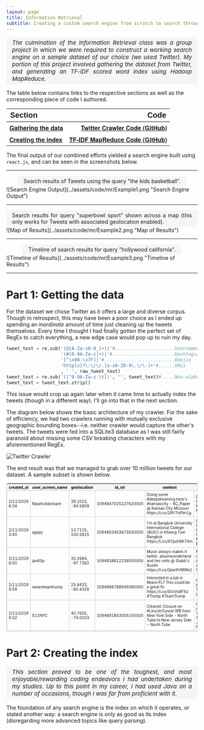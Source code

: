 ```yaml
---
layout: page
title: Information Retrieval
subtitle: Creating a custom search engine from scratch to search through archived Tweets.
---
```


<style>
.caption {
  text-align: justify;
  padding: 5px;
  padding-left: 15px;
  padding-right: 15px;
  margin:0 auto;
  width: auto;
  display: table;
  background-color: #F5F5F5;
}
.myquote {
    text-align: justify;
    font-style: italic;
    padding: 5px;
    padding-left: 15px;
    padding-right: 15px;
    margin:0 auto;
    width: auto;
    display: table;
    font-size: 15px;
    background-color: #F5F5F5;
}

.tg  {border-collapse: collapse; margin-left: auto; margin-right: auto; font-family: "Helvetica Neue", Helvetica, Arial, sans-serif;   width: 100%;}
.tg .col1{text-align: left; border: 0px white;}
.tg .col2{text-align: right; border: 0px white}
.bld{font-family: 'Arial Black', Gadget, sans-serif; font-size: 20px;}

table.tableizer-table {
  font-size: 10px;
  border: 1px solid #CCC;
  width: 100%
}
.tableizer-table td {
  padding: 4px;
  margin: 3px;
  border: 1px solid #CCC;
}
.tableizer-table th {
  background-color: #F5F5F5;
  color: black;
  font-weight: bold;
}
</style>

<p class="myquote">
The culmination of the Information Retrieval class was a group project in which we were required to construct a working search engine on a sample dataset of our choice (we used Twitter).  My portion of this project involved gathering the dataset from Twitter, and generating an TF-iDF scored word index using Hadoop MapReduce. <br>
</p>

The table below contains links to the respective sections as well as the corresponding piece of code I authored.

<table class="tg">
<tr style="border-bottom: 1px solid black; border-top: 0px solid white">
  <th class="col1 bld">Section</th>
  <th class="col2 bld">Code</th>
</tr>
  <tr style="background-color: white;">
    <th class="col1"><a href="#part1">Gathering the data</a></th>
    <th class="col2"><a href="https://github.com/adik0861/adik0861.github.io/blob/master/assets/code/mr/twcrawler.py">Twitter Crawler Code (GitHub)</a></th>
  </tr>
  <tr style="background-color: white;">
  <th class="col1"><a href="#part2">Creating the index</a></th>
  <th class="col2"><a href="https://github.com/adik0861/adik0861.github.io/blob/master/assets/code/mr/mrPhase_Final.java">TF-IDF MapReduce Code (GitHub)</a></th>
  </tr>
</table>

The final output of our combined efforts yielded a search engine built using `react.js`, and can be seen in the screenshots below.

* * *

<p class="caption">Search results of Tweets using the query "the kids basketball".</p>
![Search Engine Output](../assets/code/mr/Example1.png "Search Engine Output")

* * *

<p class="caption">Search results for query "superbowl sport" shown across a map (this only works for Tweets with associated geolocation enabled).</p>
![Map of Results](../assets/code/mr/Example2.png "Map of Results")

* * *

<p class="caption">Timeline of search results for query "hollywood california".</p>
![Timeline of Results](../assets/code/mr/Example3.png "Timeline of Results")

* * *

# <a name="part1"></a> Part 1: Getting the data

For the dataset we chose Twitter as it offers a large and diverse corpus.  Though in retrospect, this may have been a poor choice as I ended up spending an _inordinate_ amount of time just cleaning up the tweets themselves.  Every time I thought I had finally gotten the perfect set of RegEx to catch everything, a new edge case would pop up to ruin my day.  

```python
tweet_text = re.sub('(@[A-Za-z0-9_]+)|'#......................Usernames
                    '(#[0-9A-Za-z]+)|'#.......................Hashtags/topics
                    '[^\x00-\x7F]|'#..........................Emojis
                    'http[s]?\:\/\/.[a-zA-Z0-9\.\/\-]+'#......URLs
                    , ' ', raw_tweet_text)
tweet_text = re.sub('([^0-9A-Za-z \t])', '', tweet_text)#.....Non-alphabet characters
tweet_text = tweet_text.strip()
```

This issue would crop up again later when it came time to actually index the tweets (though in a different way).  I'll go into that in the next section.

The diagram below shows the basic architecture of my crawler.  For the sake of efficiency, we had two crawlers running with mutually exclusive geographic bounding boxes--i.e. neither crawler would capture the other's tweets.  The tweets were fed into a SQLite3 database as I was still fairly paranoid about missing some CSV breaking characters with my aforementioned RegEx.

![Twitter Crawler](../assets/code/mr/Crawler-Architecture.jpg "Twitter Crawler")

The end result was that we managed to grab over 10 million tweets for our dataset.  A sample subset is shown below.

<table class="tableizer-table">
   <thead>
      <tr class="tableizer-firstrow">
         <th>created_at</th>
         <th>user_screen_name</th>
         <th>geolocation</th>
         <th>id_str</th>
         <th>rawtext</th>
         <th>parsedtext</th>
      </tr>
   </thead>
   <tbody>
      <tr>
         <td style="word-wrap: normal">2/11/2019 6:34</td>
         <td>NipahcAdoroare</td>
         <td>39.1022, -94.5809</td>
         <td>1094847025227620000</td>
         <td>Doing some #deepdreaming here's #kansascity - KC_Paper @ Kansas City Missouri https://t.co/2RY7nPlm1g</td>
         <td>Doing some heres KCPaper Kansas City Missouri</td>
      </tr>
      <tr>
         <td style="word-wrap: normal">2/11/2019 3:40</td>
         <td>agspy</td>
         <td>13.7115, 100.5815</td>
         <td>1094803453673630000</td>
         <td>I'm at Bangkok University International College (BUIC) in Khlong Toei Bangkok https://t.co/97pzh8K74m</td>
         <td>Im at Bangkok University International College BUIC in Khlong Toei Bangkok</td>
      </tr>
      <tr>
         <td style="word-wrap: normal">2/11/2019 6:00</td>
         <td>jav85p</td>
         <td>30.2684, -97.7362</td>
         <td>1094838612238050000</td>
         <td>Music always makes it better. alisonwonderland and her cello @ Stubb's Austin https://t.co/0pwXVMIRe1</td>
         <td>Music always makes it better alisonwonderland and her cello Stubbs Austin</td>
      </tr>
      <tr>
         <td style="word-wrap: normal">2/11/2019 9:59</td>
         <td>weareteamtrump</td>
         <td>25.8433, -80.4326</td>
         <td>1094898788949380000</td>
         <td>Interested in a job in Miami FL? This could be a great fit: https://t.co/SIcIVo8FXz #Trump #TeamTrump</td>
         <td>Interested in a job in Miami FL This could be a great fit</td>
      </tr>
      <tr>
         <td style="word-wrap: normal">2/11/2019 9:32</td>
         <td>511NYC</td>
         <td>40.7605, -74.0033</td>
         <td>1094891853005150000</td>
         <td>Cleared: Closure on #LincolnTunnel WB from New York Side - North Tube to New Jersey Side - North Tube</td>
         <td>Cleared Closure on WB from New York Side North Tube to New Jersey Side North Tube</td>
      </tr>
   </tbody>
</table>


# <a name="part2"></a> Part 2: Creating the index

<p class="myquote">
This section proved to be one of the toughest, and most enjoyable/rewarding coding endeavors I had undertaken during my studies.  Up to this point in my career, I had used Java on a number of occasions, though I was far from proficient with it.
</p>

The foundation of any search engine is the index on which it operates, or stated another way: a search engine is only as good as its index (disregarding more advanced topics like query parsing).

<!-- Now before I launch into a description of the MapReduce job itself, I think it'd be worthwhile to cover what -->
